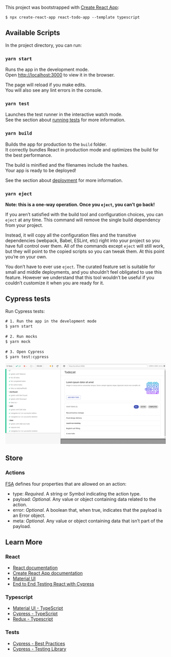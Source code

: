 This project was bootstrapped with [Create React App](https://github.com/facebook/create-react-app):

```
$ npx create-react-app react-todo-app --template typescript
```

## Available Scripts

In the project directory, you can run:

### `yarn start`

Runs the app in the development mode.<br />
Open [http://localhost:3000](http://localhost:3000) to view it in the browser.

The page will reload if you make edits.<br />
You will also see any lint errors in the console.

### `yarn test`

Launches the test runner in the interactive watch mode.<br />
See the section about [running tests](https://facebook.github.io/create-react-app/docs/running-tests) for more information.

### `yarn build`

Builds the app for production to the `build` folder.<br />
It correctly bundles React in production mode and optimizes the build for the best performance.

The build is minified and the filenames include the hashes.<br />
Your app is ready to be deployed!

See the section about [deployment](https://facebook.github.io/create-react-app/docs/deployment) for more information.

### `yarn eject`

**Note: this is a one-way operation. Once you `eject`, you can’t go back!**

If you aren’t satisfied with the build tool and configuration choices, you can `eject` at any time. This command will remove the single build dependency from your project.

Instead, it will copy all the configuration files and the transitive dependencies (webpack, Babel, ESLint, etc) right into your project so you have full control over them. All of the commands except `eject` will still work, but they will point to the copied scripts so you can tweak them. At this point you’re on your own.

You don’t have to ever use `eject`. The curated feature set is suitable for small and middle deployments, and you shouldn’t feel obligated to use this feature. However we understand that this tool wouldn’t be useful if you couldn’t customize it when you are ready for it.

## Cypress tests

Run Cypress tests: 

```
# 1. Run the app in the development mode
$ yarn start

# 2. Run mocks
$ yarn mock

# 3. Open Cypress
$ yarn test:cypress
```


![Cypress](docs/cypress.png)

## Store

### Actions

[FSA](https://github.com/redux-utilities/flux-standard-action) defines four properties that are allowed on an action:

*  type: *Required*. A string or Symbol indicating the action type.
*  payload: *Optional*. Any value or object containing data related to the action.
*  error: *Optional*. A boolean that, when true, indicates that the payload is an Error object.
*  meta: *Optional*. Any value or object containing data that isn’t part of the payload.

## Learn More

### React

*  [React documentation](https://reactjs.org/)
*  [Create React App documentation](https://facebook.github.io/create-react-app/docs/getting-started)
*  [Material UI](https://material-ui.com/)
*  [End to End Testing React with Cypress](https://www.robinwieruch.de/react-testing-cypress)

### Typescript

*  [Material UI - TypeScript](https://material-ui.com/guides/typescript/)
*  [Cypress - TypeScript](https://docs.cypress.io/guides/tooling/typescript-support.html)
*  [Redux - Typescript](https://redux.js.org/recipes/usage-with-typescript/)

### Tests

*  [Cypress - Best Practices](https://docs.cypress.io/guides/references/best-practices.html)
*  [Cypress - Testing Library](https://github.com/testing-library/cypress-testing-library)